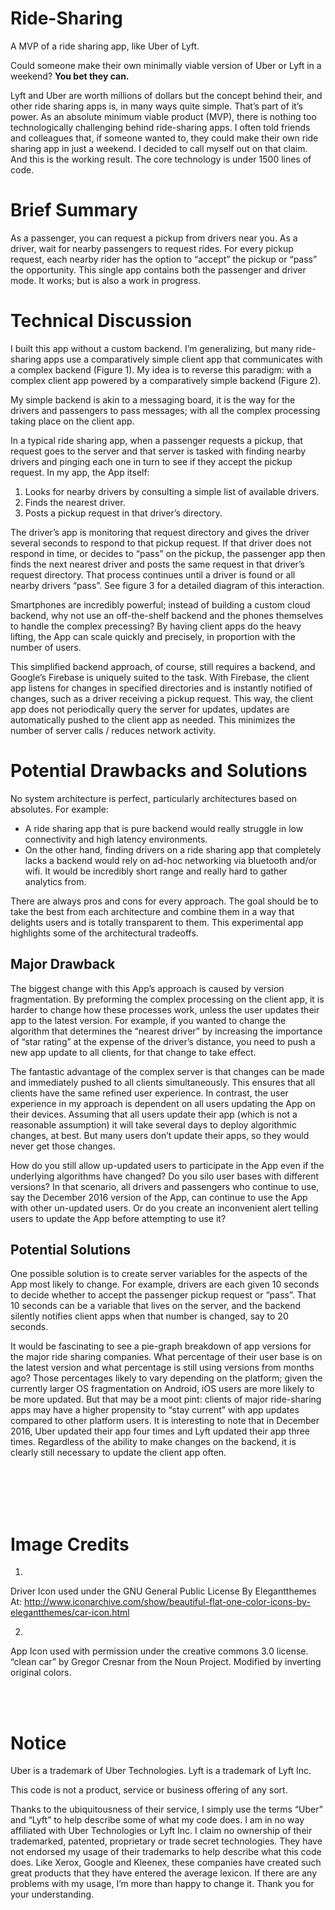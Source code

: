 # Ride-Sharing
A MVP of a ride sharing app, like Uber of Lyft.

Could someone make their own minimally viable version of Uber or Lyft in a weekend? **You bet they can.** 

Lyft and Uber are worth millions of dollars but the concept behind their, and other ride sharing apps is, in many ways quite simple. That’s part of it’s power. As an absolute minimum viable product (MVP), there is nothing too technologically challenging behind ride-sharing apps. I often told friends and colleagues that, if someone wanted to, they could make their own ride sharing app in just a weekend. I decided to call myself out on that claim. And this is the working result. The core technology is under 1500 lines of code.

# Brief Summary <br />
As a passenger, you can request a pickup from drivers near you.
As a driver, wait for nearby passengers to request rides. For every pickup request, each nearby rider has the option to “accept” the pickup or “pass” the opportunity.
This single app contains both the passenger and driver mode. It works; but is also a work in progress.


# Technical Discussion
I built this app without a custom backend. I’m generalizing, but many ride-sharing apps use a comparatively simple client app that communicates with a complex backend (Figure 1). My idea is to reverse this paradigm: with a complex client app powered by a comparatively simple backend (Figure 2).

My simple backend is akin to a messaging board, it is the way for the drivers and passengers to pass messages; with all the complex processing taking place on the client app.

In a typical ride sharing app, when a passenger requests a pickup, that request goes to the server and that server is tasked with finding nearby drivers and pinging each one in turn to see if they accept the pickup request. In my app, the App itself:
1. Looks for nearby drivers by consulting a simple list of available drivers.
2. Finds the nearest driver.
3. Posts a pickup request in that driver’s directory.

The driver’s app is monitoring that request directory and gives the driver several seconds to respond to that pickup request. If that driver does not respond in time, or decides to “pass” on the pickup, the passenger app then finds the next nearest driver and posts the same request in that driver’s request directory. That process continues until a driver is found or all nearby drivers “pass”. See figure 3 for a detailed diagram of this interaction. 

Smartphones are incredibly powerful; instead of building a custom cloud backend, why not use an off-the-shelf backend and the phones themselves to handle the complex precessing? By having client apps do the heavy lifting, the App can scale quickly and precisely, in proportion with the number of users.

This simplified backend approach, of course, still requires a backend, and Google’s Firebase is uniquely suited to the task. With Firebase, the client app listens for changes in specified directories and is instantly notified of changes, such as a driver receiving a pickup request. This way, the client app does not periodically query the server for updates, updates are automatically pushed to the client app as needed. This minimizes the number of server calls / reduces network activity.


# Potential Drawbacks and Solutions

No system architecture is perfect, particularly architectures based on absolutes. For example:
- A ride sharing app that is pure backend would really struggle in low connectivity and high latency environments.
- On the other hand, finding drivers on a ride sharing app that completely lacks a backend would rely on ad-hoc networking via bluetooth and/or wifi. It would be incredibly short range and really hard to gather analytics from.

There are always pros and cons for every approach. The goal should be to take the best from each architecture and combine them in a way that delights users and is totally transparent to them. This experimental app highlights some of the architectural tradeoffs.

## Major Drawback

The biggest change with this App’s approach is caused by version fragmentation. By preforming the complex processing on the client app, it is harder to change how these processes work, unless the user updates their app to the latest version. For example, if you wanted to change the algorithm that determines the “nearest driver” by increasing the importance of “star rating” at the expense of the driver’s distance, you need to push a new app update to all clients, for that change to take effect.

The fantastic advantage of the complex server is that changes can be made and immediately pushed to all clients simultaneously. This ensures that all clients have the same refined user experience. In contrast, the user experience in my approach is dependent on all users updating the App on their devices. Assuming that all users update their app (which is not a reasonable assumption) it will take several days to deploy algorithmic changes, at best. But many users don’t update their apps, so they would never get those changes.

How do you still allow up-updated users to participate in the App even if the underlying algorithms have changed? Do you silo user bases with different versions? In that scenario, all drivers and passengers who continue to use, say the December 2016 version of the App, can continue to use the App with other un-updated users. Or do you create an inconvenient alert telling users to update the App before attempting to use it?

## Potential Solutions 
One possible solution is to create server variables for the aspects of the App most likely to change. For example, drivers are each given 10 seconds to decide whether to accept the passenger pickup request or “pass”. That 10 seconds can be a variable that lives on the server, and the backend silently notifies client apps when that number is changed, say to 20 seconds.

It would be fascinating to see a pie-graph breakdown of app versions for the major ride sharing companies. What percentage of their user base is on the latest version and what percentage is still using versions from months ago? Those percentages likely to vary depending on the platform; given the currently larger OS fragmentation on Android, iOS users are more likely to be more updated. But that may be a moot pint: clients of major ride-sharing apps may have a higher propensity to “stay current” with app updates compared to other platform users. It is interesting to note that in December 2016, Uber updated their app four times and Lyft updated their app three times. Regardless of the ability to make changes on the backend, it is clearly still necessary to update the client app often.


<br /><br /><br /><br />
# Image Credits

1.
Driver Icon used under the GNU General Public License
By Elegantthemes
At: http://www.iconarchive.com/show/beautiful-flat-one-color-icons-by-elegantthemes/car-icon.html

2.
App Icon used with permission under the creative commons 3.0 license.
“clean car” by Gregor Cresnar from the Noun Project.
Modified by inverting original colors.

<br /><br />
# Notice

Uber is a trademark of Uber Technologies. 
Lyft is a trademark of Lyft Inc.

This code is not a product, service or business offering of any sort.

Thanks to the ubiquitousness of their service, I simply use the terms “Uber” and “Lyft” to help describe some of what my code does. I am in no way affiliated with Uber Technologies or Lyft Inc. I claim no ownership of their trademarked, patented, proprietary or trade secret technologies. They have not endorsed my usage of their trademarks to help describe what this code does. Like Xerox, Google and Kleenex, these companies have created such great products that they have entered the average lexicon. If there are any problems with my usage, I’m more than happy to change it. Thank you for your understanding.
